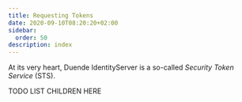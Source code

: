 ```yaml
---
title: Requesting Tokens
date: 2020-09-10T08:20:20+02:00
sidebar:
  order: 50
description: index
---
```



At its very heart, Duende IdentityServer is a so-called *Security Token Service* (STS).

TODO LIST CHILDREN HERE
